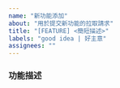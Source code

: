```yaml
---
name: "新功能添加"
about: "用於提交新功能的拉取請求"
title: "[FEATURE] <簡短描述>"
labels: "good idea | 好主意"
assignees: ""
---
```


### 功能描述

<!-- 請簡短描述你添加的新功能 -->